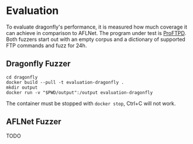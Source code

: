 # Evaluation

To evaluate dragonfly's performance, it is measured how much coverage
it can achieve in comparison to AFLNet.
The program under test is [ProFTPD](http://proftpd.org/).
Both fuzzers start out with an empty corpus and a dictionary of supported
FTP commands and fuzz for 24h.

## Dragonfly Fuzzer
```
cd dragonfly
docker build --pull -t evaluation-dragonfly .
mkdir output
docker run -v "$PWD/output":/output evaluation-dragonfly
```

The container must be stopped with `docker stop`, Ctrl+C will not work.

## AFLNet Fuzzer
TODO
